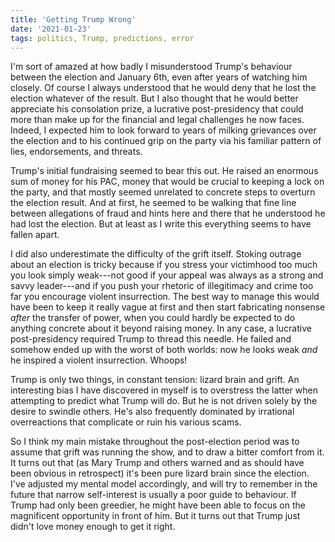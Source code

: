 ```yaml
---
title: 'Getting Trump Wrong'
date: '2021-01-23'
tags: politics, Trump, predictions, error
---
```


I'm sort of amazed at how badly I misunderstood Trump's behaviour between the
election and January 6th, even after years of watching him closely. Of course I
always understood that he would deny that he lost the election whatever of the
result. But I also thought that he would better appreciate his consolation
prize, a lucrative post-presidency that could more than make up for the
financial and legal challenges he now faces. Indeed, I expected him to look
forward to years of milking grievances over the election and to his continued
grip on the party via his familiar pattern of lies, endorsements, and threats.

Trump's initial fundraising seemed to bear this out. He raised an enormous sum
of money for his PAC, money that would be crucial to keeping a lock on the
party, and that mostly seemed unrelated to concrete steps to overturn the
election result. And at first, he seemed to be walking that fine line between
allegations of fraud and hints here and there that he understood he had lost
the election. But at least as I write this everything seems to have fallen
apart.

I did also underestimate the difficulty of the grift itself. Stoking outrage
about an election is tricky because if you stress your victimhood too much you
look simply weak---not good if your appeal was always as a strong and savvy
leader---and if you push your rhetoric of illegitimacy and crime too far you
encourage violent insurrection. The best way to manage this would have been to
keep it really vague at first and then start fabricating nonsense *after* the
transfer of power, when you could hardly be expected to do anything concrete
about it beyond raising money. In any case, a lucrative post-presidency
required Trump to thread this needle. He failed and somehow ended up with the
worst of both worlds: now he looks weak *and* he inspired a violent
insurrection. Whoops!

Trump is only two things, in constant tension: lizard brain and grift. An
interesting bias I have discovered in myself is to overstress the latter when
attempting to predict what Trump will do. But he is not driven solely by the
desire to swindle others. He's also frequently dominated by irrational
overreactions that complicate or ruin his various scams.

So I think my main mistake throughout the post-election period was to assume
that grift was running the show, and to draw a bitter comfort from it. It turns
out that (as Mary Trump and others warned and as should have been obvious in
retrospect) it's been pure lizard brain since the election. I've adjusted my
mental model accordingly, and will try to remember in the future that narrow
self-interest is usually a poor guide to behaviour. If Trump had only been
greedier, he might have been able to focus on the magnificent opportunity in
front of him. But it turns out that Trump just didn't love money enough to get
it right.
